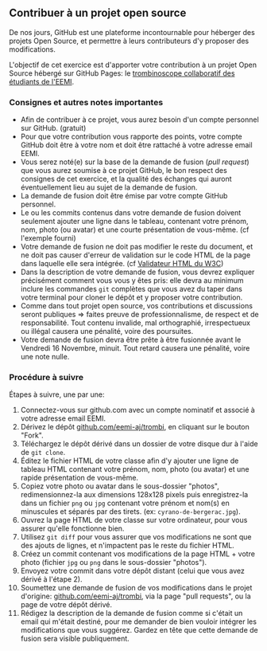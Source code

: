 ## Contribuer à un projet open source

De nos jours, GitHub est une plateforme incontournable pour héberger des projets Open Source, et permettre à leurs contributeurs d'y proposer des modifications.

L'objectif de cet exercice est d'apporter votre contribution à un projet Open Source hébergé sur GitHub Pages: le [trombinoscope collaboratif des étudiants de l'EEMI](https://github.com/eemi-aj/trombi).

### Consignes et autres notes importantes

- Afin de contribuer à ce projet, vous aurez besoin d'un compte personnel sur GitHub. (gratuit)
- Pour que votre contribution vous rapporte des points, votre compte GitHub doit être à votre nom et doit être rattaché à votre adresse email EEMI.
- Vous serez noté(e) sur la base de la demande de fusion (*pull request*) que vous aurez soumise à ce projet GitHub, le bon respect des consignes de cet exercice, et la qualité des échanges qui auront éventuellement lieu au sujet de la demande de fusion.
- La demande de fusion doit être émise par votre compte GitHub personnel.
- Le ou les commits contenus dans votre demande de fusion doivent seulement ajouter une ligne dans le tableau, contenant votre prénom, nom, photo (ou avatar) et une courte présentation de vous-même. (cf l'exemple fourni)
- Votre demande de fusion ne doit pas modifier le reste du document, et ne doit pas causer d'erreur de validation sur le code HTML de la page dans laquelle elle sera intégrée. (cf [Validateur HTML du W3C](https://validator.w3.org/#validate_by_input))
- Dans la description de votre demande de fusion, vous devrez expliquer précisément comment vous vous y êtes pris: elle devra au minimum inclure les commandes `git` complètes que vous avez du taper dans votre terminal pour cloner le dépôt et y proposer votre contribution.
- Comme dans tout projet open source, vos contributions et discussions seront publiques => faites preuve de professionnalisme, de respect et de responsabilité. Tout contenu invalide, mal orthographié, irrespectueux ou illégal causera une pénalité, voire des poursuites.
- Votre demande de fusion devra être prête à être fusionnée avant le Vendredi 16 Novembre, minuit. Tout retard causera une pénalité, voire une note nulle.

### Procédure à suivre

Étapes à suivre, une par une:

1. Connectez-vous sur github.com avec un compte nominatif et associé à votre adresse email EEMI.
1. Dérivez le dépôt [github.com/eemi-aj/trombi](https://github.com/eemi-aj/trombi), en cliquant sur le bouton "Fork".
1. Téléchargez le dépôt dérivé dans un dossier de votre disque dur à l'aide de `git clone`.
1. Éditez le fichier HTML de votre classe afin d'y ajouter une ligne de tableau HTML contenant votre prénom, nom, photo (ou avatar) et une rapide présentation de vous-même.
1. Copiez votre photo ou avatar dans le sous-dossier "photos", redimensionnez-la aux dimensions 128x128 pixels puis enregistrez-la dans un fichier `png` ou `jpg` contenant votre prénom et nom(s) en minuscules et séparés par des tirets. (ex: `cyrano-de-bergerac.jpg`).
1. Ouvrez la page HTML de votre classe sur votre ordinateur, pour vous assurer qu'elle fonctionne bien.
1. Utilisez `git diff` pour vous assurer que vos modifications ne sont que des ajouts de lignes, et n'impactent pas le reste du fichier HTML.
1. Créez un commit contenant vos modifications de la page HTML + votre photo (fichier `jpg` ou `png` dans le sous-dossier "photos").
1. Envoyez votre commit dans votre dépôt distant (celui que vous avez dérivé à l'étape 2).
1. Soumettez une demande de fusion de vos modifications dans le projet d'origine: [github.com/eemi-aj/trombi](https://github.com/eemi-aj/trombi), via la page "pull requests", ou la page de votre dépôt dérivé.
1. Rédigez la description de la demande de fusion comme si c'était un email qui m'était destiné, pour me demander de bien vouloir intégrer les modifications que vous suggérez. Gardez en tête que cette demande de fusion sera visible publiquement.

<!--

Spreadsheet utilisé pour évaluer les étudiants des classes 1-4 sur la base de leur PR: https://docs.google.com/spreadsheets/d/1GKUDq4HcVPyqLC1Zg_g8Um5dV_PABJGF1D-7NKOrmOg/edit#gid=0

Critères utilisés pour classe fast track 2018-2019:
- shipped: 1 point si PR soumise à temps + 1 point si URL fournie sur classroom
- clean commit: 2 points pour clarté des messages de commit
- good desc: 1 point pour formulation de l'objectif de PR dans la description + 1 point pour courtoisie et bonne orthographe
- git howto: 2 points pour mise en oeuvre est expliquée clairement et précisément en description de PR.
- valid code: 2 points pour code HTML 100% valide et sans erreur
- concise code: 2 points si PR n'ajoute que le code nécéssaire sans impacter le reste du code.
- clean code: 2 points pour code bien intenté et lisible.
- pro content: 2 points si la fiche étudiant(e) est écrite de manière professionelle, sans fautes d'orthographes.
- image: 1 point pour présence de photo dans PR + 1 point si bien retaillée aux dimensions 128x128 pixels
- img naming: 2 points pour respect convention de nommage de la photo + référence correcte du fichier dans le code html

-->
